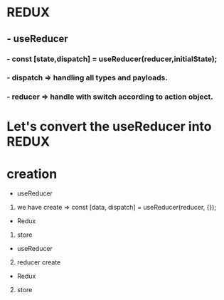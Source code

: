 # REDUX

## - useReducer

### - const [state,dispatch] = useReducer(reducer,initialState);

### - dispatch => handling all types and payloads.

### - reducer => handle with switch according to action object.

# Let's convert the useReducer into REDUX

# creation

- useReducer

1. we have create => const [data, dispatch] = useReducer(reducer, {});

- Redux

1. store

- useReducer

2. reducer create

- Redux

2. store
